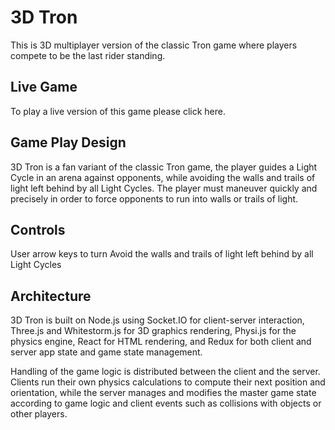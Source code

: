 # 3D Tron
This is 3D multiplayer version of the classic Tron game where players compete to be the last rider standing.

## Live Game
To play a live version of this game please click here.

## Game Play Design
3D Tron is a fan variant of the classic Tron game, the player guides a Light Cycle in an arena against opponents, while avoiding the walls and trails of light left behind by all Light Cycles. The player must maneuver quickly and precisely in order to force opponents to run into walls or trails of light.

## Controls
User arrow keys to turn
Avoid the walls and trails of light left behind by all Light Cycles

## Architecture
3D Tron is built on Node.js using Socket.IO for client-server interaction, Three.js and Whitestorm.js for 3D graphics rendering, Physi.js for the physics engine, React for HTML rendering, and Redux for both client and server app state and game state management.

Handling of the game logic is distributed between the client and the server. Clients run their own physics calculations to compute their next position and orientation, while the server manages and modifies the master game state according to game logic and client events such as collisions with objects or other players.
